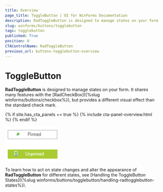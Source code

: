 ```yaml
---
title: Overview
page_title: ToggleButton | UI for WinForms Documentation
description: RadToggleButton is designed to manage states on your form. It shares many features with the RadCheckBox, but provides a different visual effect than the standard check mark. 
slug: winforms/buttons/togglebutton
tags: togglebutton
published: True
position: 0
CTAControlName: RadToggleButton
previous_url: buttons-togglebutton-overview
---
```


# ToggleButton


__RadToggleButton__ is designed to manage states on your form. It shares many features with the [RadCheckBox]({%slug winforms/buttons/checkbox%}), but provides a different visual effect than the standard check mark. 

{% if site.has_cta_panels == true %}
{% include cta-panel-overview.html %}
{% endif %}

![buttons-togglebutton-overview 001](images/buttons-togglebutton-overview001.png)

To learn how to act on state changes and alter the appearance of __RadToggleButton__ for different states, see [Handling the ToggleButton States]({%slug winforms/buttons/togglebutton/handling-radtogglebutton-states%}).
